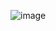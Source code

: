 ![image](https://github.com/rubylennon/JavaKeywordCountdownGameApp/assets/56481222/e24299ab-4b04-4276-842f-e335e7692f84)
